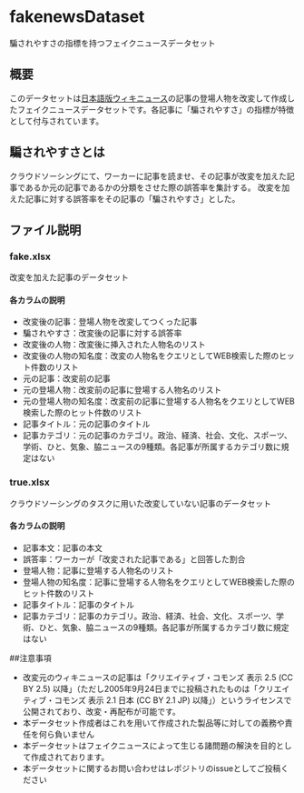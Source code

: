 # fakenewsDataset
騙されやすさの指標を持つフェイクニュースデータセット

## 概要
このデータセットは[日本語版ウィキニュース](https://ja.wikinews.org/wiki/%E3%83%A1%E3%82%A4%E3%83%B3%E3%83%9A%E3%83%BC%E3%82%B8)の記事の登場人物を改変して作成したフェイクニュースデータセットです。各記事に「騙されやすさ」の指標が特徴として付与されています。

## 騙されやすさとは
クラウドソーシングにて、ワーカーに記事を読ませ、その記事が改変を加えた記事であるか元の記事であるかの分類をさせた際の誤答率を集計する。
改変を加えた記事に対する誤答率をその記事の「騙されやすさ」とした。

## ファイル説明
### fake.xlsx
改変を加えた記事のデータセット
#### 各カラムの説明

* 改変後の記事：登場人物を改変してつくった記事
* 騙されやすさ：改変後の記事に対する誤答率
* 改変後の人物：改変後に挿入された人物名のリスト
* 改変後の人物の知名度：改変の人物名をクエリとしてWEB検索した際のヒット件数のリスト
* 元の記事：改変前の記事
* 元の登場人物：改変前の記事に登場する人物名のリスト
* 元の登場人物の知名度：改変前の記事に登場する人物名をクエリとしてWEB検索した際のヒット件数のリスト
* 記事タイトル：元の記事のタイトル
* 記事カテゴリ：元の記事のカテゴリ。政治、経済、社会、文化、スポーツ、学術、ひと、気象、脇ニュースの9種類。各記事が所属するカテゴリ数に規定はない

### true.xlsx
クラウドソーシングのタスクに用いた改変していない記事のデータセット
#### 各カラムの説明
* 記事本文：記事の本文
* 誤答率：ワーカーが「改変された記事である」と回答した割合
* 登場人物：記事に登場する人物名のリスト
* 登場人物の知名度：記事に登場する人物名をクエリとしてWEB検索した際のヒット件数のリスト
* 記事タイトル：記事のタイトル
* 記事カテゴリ：記事のカテゴリ。政治、経済、社会、文化、スポーツ、学術、ひと、気象、脇ニュースの9種類。各記事が所属するカテゴリ数に規定はない

##注意事項
* 改変元のウィキニュースの記事は「クリエイティブ・コモンズ 表示 2.5 (CC BY 2.5) 以降」（ただし2005年9月24日までに投稿されたものは「クリエイティブ・コモンズ 表示 2.1 日本 (CC BY 2.1 JP) 以降」）というライセンスで公開されており、改変・再配布が可能です。
* 本データセット作成者はこれを用いて作成された製品等に対しての義務や責任を何ら負いません
* 本データセットはフェイクニュースによって生じる諸問題の解決を目的として作成されております。
* 本データセットに関するお問い合わせはレポジトリのissueとしてご投稿ください
